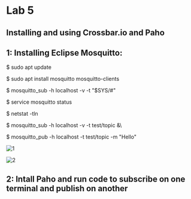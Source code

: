 # Lab 5
## Installing and using Crossbar.io and Paho

## 1: Installing Eclipse Mosquitto:

$ sudo apt update

$ sudo apt install mosquitto mosquitto-clients

$ mosquitto_sub -h localhost -v -t "\$SYS/#"

$ service mosquitto status

$ netstat -tln

$ mosquitto_sub -h localhost -v -t test/topic &\

$ mosquitto_pub -h localhost -t test/topic -m "Hello"
 
![1](https://user-images.githubusercontent.com/68234338/164990059-bfc656ef-3097-4333-bd31-19eebfc76c85.jpg)
 
![2](https://user-images.githubusercontent.com/68234338/164990081-d95df8d6-d6f1-40af-9be8-4e06a57e6b43.jpg)

## 2: Intall Paho and run code to subscribe on one terminal and publish on another
